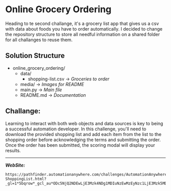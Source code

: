 # Online Grocery Ordering

Heading to te second challange, it's a grocery list app that gives us a csv with data about foods
you have to order automatically. I decided to change the repository structure to store all needful
information on a shared folder for all challanges to reuse them.

## Solution Structure

- online_grocery_ordering/
  - data/
    - shopping-list.csv -> *Groceries to order*
  - media/ -> *Images for README*
  - main.py -> *Main file*
  - README.md -> *Documentation*

## Challange:

Learning to interact with both web objects and data sources is key to being a successful automation developer. In this challenge, you'll need to download the provided shopping list and add each item from the list to the shopping order before acknowledging the terms and submitting the order. Once the order has been submitted, the scoring modal will display your results.

---

***WebSite:***

```
https://pathfinder.automationanywhere.com/challenges/AutomationAnywhereLabs-ShoppingList.html?_gl=1*5bqrow*_gcl_au*ODc5NjQ2NDEwLjE3Mzk4NDg1MDIuNzEwMzEyNzc1LjE3Mzk5MDMyMzkuMTczOTkwMzIzOQ..*_ga*MTc3NzI0MTUwMi4xNzM5ODQ4NTAz*_ga_DG1BTLENXK*MTczOTk3NTg2Mi40LjAuMTczOTk3NTg2Ni41Ni4wLjUwNDY3MjU1OQ..
```